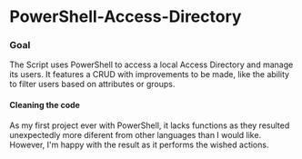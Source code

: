 # PowerShell-Access-Directory

<h3> Goal </h3>

The Script uses PowerShell to access a local Access Directory and manage its users. It features a CRUD with improvements to be made, like the ability to filter users
based on attributes or groups.

<h4> Cleaning the code </h4>

As my first project ever with  PowerShell, it lacks functions as they resulted unexpectedly more diferent from other languages than I would like. However, I'm happy with
the result as it performs the wished actions.
